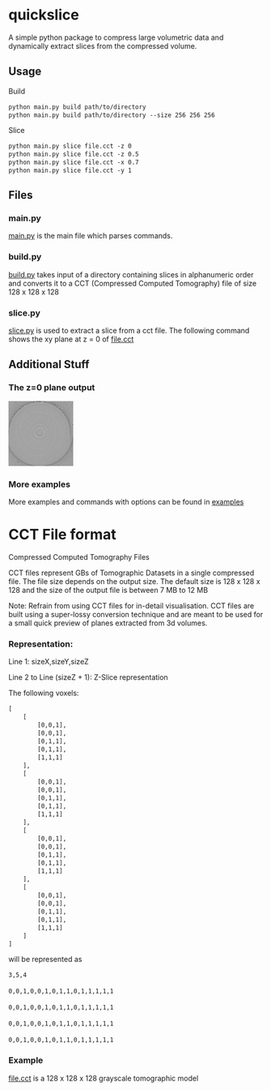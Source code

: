 # quickslice

A simple python package to compress large volumetric data and dynamically extract slices from the compressed volume.

## Usage

Build
    
    python main.py build path/to/directory
    python main.py build path/to/directory --size 256 256 256

Slice

    python main.py slice file.cct -z 0
    python main.py slice file.cct -z 0.5
    python main.py slice file.cct -x 0.7
    python main.py slice file.cct -y 1
    


## Files

### main.py

[main.py](https://github.com/agu3010/cct/blob/master/main.py) is the main file which parses commands.


### build.py

[build.py](https://github.com/agu3010/cct/blob/master/cct/build.py) takes input of a directory containing slices in alphanumeric order and converts it to a CCT (Compressed Computed Tomography) file of size 128 x 128 x 128


### slice.py

[slice.py](https://github.com/agu3010/cct/blob/master/cct/slice.py) is used to extract a slice from a cct file. The following command shows the xy plane at z = 0 of [file.cct](https://github.com/agu3010/cct/blob/master/file.cct)

## Additional Stuff

### The z=0 plane output

![-z 0 plane](https://github.com/agu3010/cct/blob/master/output.png?raw=true)


### More examples

More examples and commands with options can be found in [examples](https://github.com/agu3010/cct/tree/master/examples)


# CCT File format

Compressed Computed Tomography Files

CCT files represent GBs of Tomographic Datasets in a single compressed file. The file size depends on the output size. The default size is 128 x 128 x 128 and the size of the output file is between 7 MB to 12 MB

Note: Refrain from using CCT files for in-detail visualisation. CCT files are built using a super-lossy conversion technique and are meant to be used for a small quick preview of planes extracted from 3d volumes.


### Representation:


Line 1:                       sizeX,sizeY,sizeZ

Line 2 to Line (sizeZ + 1):   Z-Slice representation

The following voxels:

    [
        [
            [0,0,1],
            [0,0,1],
            [0,1,1],
            [0,1,1],
            [1,1,1]
        ],
        [
            [0,0,1],
            [0,0,1],
            [0,1,1],
            [0,1,1],
            [1,1,1]
        ],
        [
            [0,0,1],
            [0,0,1],		
            [0,1,1],
            [0,1,1],
            [1,1,1]
        ],
        [
            [0,0,1],
            [0,0,1],
            [0,1,1],
            [0,1,1],
            [1,1,1]
        ] 
    ]


will be represented as


    3,5,4

    0,0,1,0,0,1,0,1,1,0,1,1,1,1,1

    0,0,1,0,0,1,0,1,1,0,1,1,1,1,1

    0,0,1,0,0,1,0,1,1,0,1,1,1,1,1

    0,0,1,0,0,1,0,1,1,0,1,1,1,1,1


### Example
[file.cct](https://github.com/agu3010/cct/blob/master/file.cct) is a 128 x 128 x 128 grayscale tomographic model